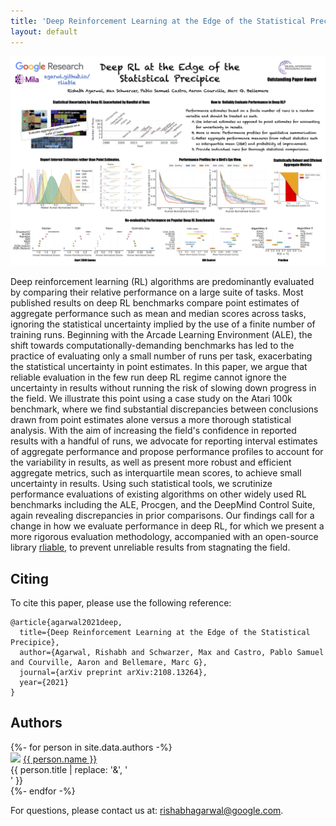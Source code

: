 ```yaml
---
title: 'Deep Reinforcement Learning at the Edge of the Statistical Precipice'
layout: default
---
```


<style>thead { display: none; }</style>

<p class="cover" align="center"> <img src="assets/poster.png" /> </p>

Deep reinforcement learning (RL) algorithms are predominantly evaluated by comparing their relative performance on a large suite of tasks. Most published results on deep RL benchmarks compare point estimates of aggregate performance such as mean and median scores across tasks, ignoring the statistical uncertainty implied by the use of a finite number of training runs. Beginning with the Arcade Learning Environment (ALE), the shift towards computationally-demanding benchmarks has led to the practice of evaluating only a small number of runs per task, exacerbating the statistical uncertainty in point estimates. In this paper, we argue that reliable evaluation in the few run deep RL regime cannot ignore the uncertainty in results without running the risk of slowing down progress in the field. We illustrate this point using a case study on the Atari 100k benchmark, where we find substantial discrepancies between conclusions drawn from point estimates alone versus a more thorough statistical analysis. With the aim of increasing the field's confidence in reported results with a handful of runs, we advocate for reporting interval estimates of aggregate performance and propose performance profiles to account for the variability in results, as well as present more robust and efficient aggregate metrics, such as interquartile mean scores, to achieve small uncertainty in results. Using such statistical tools, we scrutinize performance evaluations of existing algorithms on other widely used RL benchmarks including the ALE, Procgen, and the DeepMind Control Suite, again revealing discrepancies in prior comparisons. Our findings call for a change in how we evaluate performance in deep RL, for which we present a more rigorous evaluation methodology, accompanied with an open-source library <a href="https://github.com/google-research/rliable">rliable</a>, to prevent unreliable results from stagnating the field.

Citing
------
To cite this paper, please use the following reference:

    @article{agarwal2021deep,
      title={Deep Reinforcement Learning at the Edge of the Statistical Precipice},
      author={Agarwal, Rishabh and Schwarzer, Max and Castro, Pablo Samuel and Courville, Aaron and Bellemare, Marc G},
      journal={arXiv preprint arXiv:2108.13264},
      year={2021}
    }


## Authors

<div style="text-align: left;">
{%- for person in site.data.authors -%}
<div class="person">
  <img src="{{ person.image }}" />
  <a href="{{ person.url | relative_url }}">{{ person.name }}</a><br>
  <span>{{ person.title | replace: '&', '<br>' }}</span>
  <!--span>({{ person.topics }})</span-->
</div>
{%- endfor -%}
</div>


<p style="text-align: left">
For questions, please contact us at:
<a href="mailto:rishabhagarwal@google.com">rishabhagarwal@google.com</a>.
</p>
